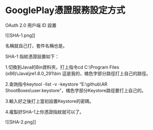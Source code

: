 # GooglePlay憑證服務設定方式

OAuth 2.0 用戶端 ID 設置

![[SHA-1.png]]

名稱就自己打，套件名稱也是。

SHA-1 指紋憑證設置如下：

1.切換到Java的Bin資料夾，打上指令cd C:\Program Files (x86)\Java\jre1.8.0_291\bin 這是我的，橘色字部分路徑打上自己的路徑。

2.查詢指令keytool -list -v -keystore “E:\github\AR ShootBoxes\user.keystore”，橘色字部分Keystore路徑要打上自己的。

3.輸入好之後打上當初設置Keystore的密碼。

4.複製好SHA-1上你憑證指紋就可以了。

![[SHA-2.png]]